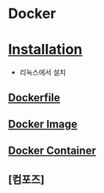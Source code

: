 # Docker

# [Installation](./Install-linux.md)
- 리눅스에서 설치

## [Dockerfile](./Dockerfile.md)

## [Docker Image](./Docker-Image.md)

## [Docker Container](./Docker-Container.md)

## [컴포즈]
